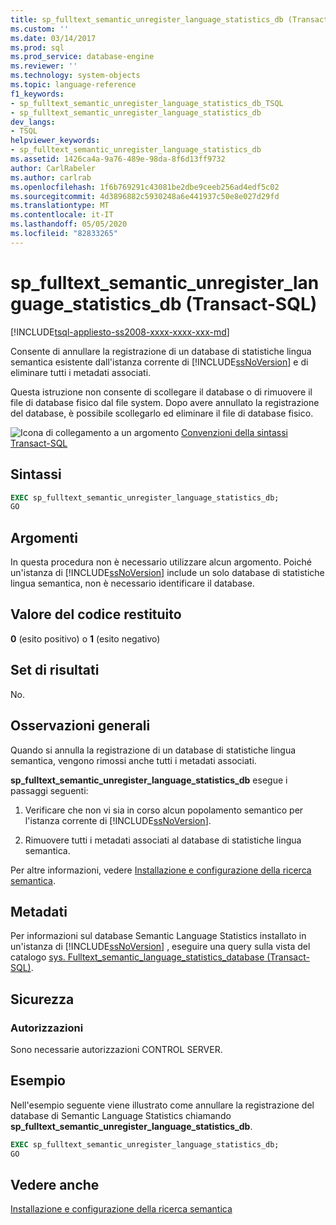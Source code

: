 ```yaml
---
title: sp_fulltext_semantic_unregister_language_statistics_db (Transact-SQL) | Microsoft Docs
ms.custom: ''
ms.date: 03/14/2017
ms.prod: sql
ms.prod_service: database-engine
ms.reviewer: ''
ms.technology: system-objects
ms.topic: language-reference
f1_keywords:
- sp_fulltext_semantic_unregister_language_statistics_db_TSQL
- sp_fulltext_semantic_unregister_language_statistics_db
dev_langs:
- TSQL
helpviewer_keywords:
- sp_fulltext_semantic_unregister_language_statistics_db
ms.assetid: 1426ca4a-9a76-489e-98da-8f6d13ff9732
author: CarlRabeler
ms.author: carlrab
ms.openlocfilehash: 1f6b769291c43081be2dbe9ceeb256ad4edf5c02
ms.sourcegitcommit: 4d3896882c5930248a6e441937c50e8e027d29fd
ms.translationtype: MT
ms.contentlocale: it-IT
ms.lasthandoff: 05/05/2020
ms.locfileid: "82833265"
---
```

# <a name="sp_fulltext_semantic_unregister_language_statistics_db-transact-sql"></a>sp_fulltext_semantic_unregister_language_statistics_db (Transact-SQL)
[!INCLUDE[tsql-appliesto-ss2008-xxxx-xxxx-xxx-md](../../includes/tsql-appliesto-ss2008-xxxx-xxxx-xxx-md.md)]

  Consente di annullare la registrazione di un database di statistiche lingua semantica esistente dall'istanza corrente di [!INCLUDE[ssNoVersion](../../includes/ssnoversion-md.md)] e di eliminare tutti i metadati associati.  
  
 Questa istruzione non consente di scollegare il database o di rimuovere il file di database fisico dal file system. Dopo avere annullato la registrazione del database, è possibile scollegarlo ed eliminare il file di database fisico.  
  
 ![Icona di collegamento a un argomento](../../database-engine/configure-windows/media/topic-link.gif "Icona di collegamento a un argomento") [Convenzioni della sintassi Transact-SQL](../../t-sql/language-elements/transact-sql-syntax-conventions-transact-sql.md)  
  
## <a name="syntax"></a>Sintassi  
  
```sql  
EXEC sp_fulltext_semantic_unregister_language_statistics_db;  
GO  
```  
  
##  <a name="arguments"></a><a name="Arguments"></a>Argomenti  
 In questa procedura non è necessario utilizzare alcun argomento. Poiché un'istanza di [!INCLUDE[ssNoVersion](../../includes/ssnoversion-md.md)] include un solo database di statistiche lingua semantica, non è necessario identificare il database.  
  
## <a name="return-code-value"></a>Valore del codice restituito  
 **0** (esito positivo) o **1** (esito negativo)  
  
## <a name="result-set"></a>Set di risultati  
 No.  
  
## <a name="general-remarks"></a>Osservazioni generali  
 Quando si annulla la registrazione di un database di statistiche lingua semantica, vengono rimossi anche tutti i metadati associati.  
  
 **sp_fulltext_semantic_unregister_language_statistics_db** esegue i passaggi seguenti:  
  
1.  Verificare che non vi sia in corso alcun popolamento semantico per l'istanza corrente di [!INCLUDE[ssNoVersion](../../includes/ssnoversion-md.md)].  
  
2.  Rimuovere tutti i metadati associati al database di statistiche lingua semantica.  

 Per altre informazioni, vedere [Installazione e configurazione della ricerca semantica](../../relational-databases/search/install-and-configure-semantic-search.md).  
  
## <a name="metadata"></a>Metadati  
 Per informazioni sul database Semantic Language Statistics installato in un'istanza di [!INCLUDE[ssNoVersion](../../includes/ssnoversion-md.md)] , eseguire una query sulla vista del catalogo [sys. Fulltext_semantic_language_statistics_database &#40;Transact-SQL&#41;](../../relational-databases/system-catalog-views/sys-fulltext-semantic-language-statistics-database-transact-sql.md).  
  
## <a name="security"></a>Sicurezza  
  
### <a name="permissions"></a>Autorizzazioni  
 Sono necessarie autorizzazioni CONTROL SERVER.  
  
## <a name="examples"></a>Esempio  
 Nell'esempio seguente viene illustrato come annullare la registrazione del database di Semantic Language Statistics chiamando **sp_fulltext_semantic_unregister_language_statistics_db**.  
  
```sql  
EXEC sp_fulltext_semantic_unregister_language_statistics_db;  
GO  
```  
  
## <a name="see-also"></a>Vedere anche  
 [Installazione e configurazione della ricerca semantica](../../relational-databases/search/install-and-configure-semantic-search.md)  
  
  
